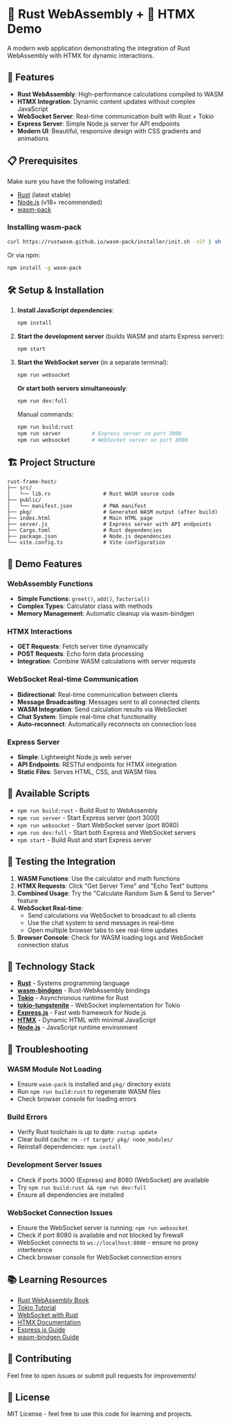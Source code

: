 # 🦀 Rust WebAssembly + 🔄 HTMX Demo

A modern web application demonstrating the integration of Rust WebAssembly with HTMX for dynamic interactions.

## 🚀 Features

- **Rust WebAssembly**: High-performance calculations compiled to WASM
- **HTMX Integration**: Dynamic content updates without complex JavaScript
- **WebSocket Server**: Real-time communication built with Rust + Tokio
- **Express Server**: Simple Node.js server for API endpoints
- **Modern UI**: Beautiful, responsive design with CSS gradients and animations

## 📋 Prerequisites

Make sure you have the following installed:

- [Rust](https://rustup.rs/) (latest stable)
- [Node.js](https://nodejs.org/) (v18+ recommended)
- [wasm-pack](https://rustwasm.github.io/wasm-pack/)

### Installing wasm-pack

```bash
curl https://rustwasm.github.io/wasm-pack/installer/init.sh -sSf | sh
```

Or via npm:
```bash
npm install -g wasm-pack
```

## 🛠️ Setup & Installation

1. **Install JavaScript dependencies**:
   ```bash
   npm install
   ```

2. **Start the development server** (builds WASM and starts Express server):
   ```bash
   npm start
   ```

3. **Start the WebSocket server** (in a separate terminal):
   ```bash
   npm run websocket
   ```

   **Or start both servers simultaneously**:
   ```bash
   npm run dev:full
   ```

   Manual commands:
   ```bash
   npm run build:rust
   npm run server          # Express server on port 3000
   npm run websocket       # WebSocket server on port 8080
   ```

## 🏗️ Project Structure

```
rust-frame-host/
├── src/
│   └── lib.rs                 # Rust WASM source code
├── public/
│   └── manifest.json          # PWA manifest
├── pkg/                       # Generated WASM output (after build)
├── index.html                 # Main HTML page
├── server.js                  # Express server with API endpoints
├── Cargo.toml                 # Rust dependencies
├── package.json               # Node.js dependencies
└── vite.config.ts             # Vite configuration
```

## 🎯 Demo Features

### WebAssembly Functions
- **Simple Functions**: `greet()`, `add()`, `factorial()`
- **Complex Types**: Calculator class with methods
- **Memory Management**: Automatic cleanup via wasm-bindgen

### HTMX Interactions
- **GET Requests**: Fetch server time dynamically
- **POST Requests**: Echo form data processing
- **Integration**: Combine WASM calculations with server requests

### WebSocket Real-time Communication
- **Bidirectional**: Real-time communication between clients
- **Message Broadcasting**: Messages sent to all connected clients
- **WASM Integration**: Send calculation results via WebSocket
- **Chat System**: Simple real-time chat functionality
- **Auto-reconnect**: Automatically reconnects on connection loss

### Express Server
- **Simple**: Lightweight Node.js web server
- **API Endpoints**: RESTful endpoints for HTMX integration
- **Static Files**: Serves HTML, CSS, and WASM files

## 🔧 Available Scripts

- `npm run build:rust` - Build Rust to WebAssembly
- `npm run server` - Start Express server (port 3000)
- `npm run websocket` - Start WebSocket server (port 8080)
- `npm run dev:full` - Start both Express and WebSocket servers
- `npm start` - Build Rust and start Express server

## 🧪 Testing the Integration

1. **WASM Functions**: Use the calculator and math functions
2. **HTMX Requests**: Click "Get Server Time" and "Echo Text" buttons
3. **Combined Usage**: Try the "Calculate Random Sum & Send to Server" feature
4. **WebSocket Real-time**: 
   - Send calculations via WebSocket to broadcast to all clients
   - Use the chat system to send messages in real-time
   - Open multiple browser tabs to see real-time updates
5. **Browser Console**: Check for WASM loading logs and WebSocket connection status

## 🔗 Technology Stack

- **[Rust](https://rust-lang.org/)** - Systems programming language
- **[wasm-bindgen](https://rustwasm.github.io/wasm-bindgen/)** - Rust-WebAssembly bindings
- **[Tokio](https://tokio.rs/)** - Asynchronous runtime for Rust
- **[tokio-tungstenite](https://github.com/snapview/tokio-tungstenite)** - WebSocket implementation for Tokio
- **[Express.js](https://expressjs.com/)** - Fast web framework for Node.js
- **[HTMX](https://htmx.org/)** - Dynamic HTML with minimal JavaScript
- **[Node.js](https://nodejs.org/)** - JavaScript runtime environment

## 🚨 Troubleshooting

### WASM Module Not Loading
- Ensure `wasm-pack` is installed and `pkg/` directory exists
- Run `npm run build:rust` to regenerate WASM files
- Check browser console for loading errors

### Build Errors
- Verify Rust toolchain is up to date: `rustup update`
- Clear build cache: `rm -rf target/ pkg/ node_modules/`
- Reinstall dependencies: `npm install`

### Development Server Issues
- Check if ports 3000 (Express) and 8080 (WebSocket) are available
- Try `npm run build:rust && npm run dev:full`
- Ensure all dependencies are installed

### WebSocket Connection Issues
- Ensure the WebSocket server is running: `npm run websocket`
- Check if port 8080 is available and not blocked by firewall
- WebSocket connects to `ws://localhost:8080` - ensure no proxy interference
- Check browser console for WebSocket connection errors

## 📚 Learning Resources

- [Rust WebAssembly Book](https://rustwasm.github.io/book/)
- [Tokio Tutorial](https://tokio.rs/tokio/tutorial)
- [WebSocket with Rust](https://blog.logrocket.com/websockets-tutorial-rust/)
- [HTMX Documentation](https://htmx.org/docs/)
- [Express.js Guide](https://expressjs.com/en/guide/routing.html)
- [wasm-bindgen Guide](https://rustwasm.github.io/wasm-bindgen/)

## 🤝 Contributing

Feel free to open issues or submit pull requests for improvements!

## 📄 License

MIT License - feel free to use this code for learning and projects. 